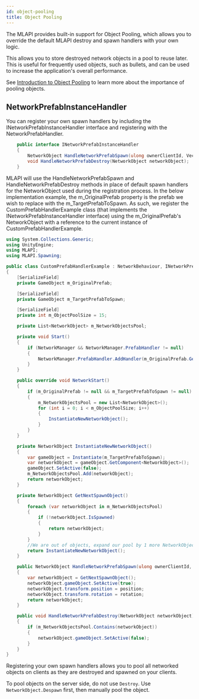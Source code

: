 ```yaml
---
id: object-pooling
title: Object Pooling
---
```


The MLAPI provides built-in support for Object Pooling, which allows you to override the default MLAPI destroy and spawn handlers with your own logic.

This allows you to store destroyed network objects in a pool to reuse later. This is useful for frequently used objects, such as bullets, and can be used to increase the application's overall performance.

See [Introduction to Object Pooling](https://learn.unity.com/tutorial/introduction-to-object-pooling) to learn more about the importance of pooling objects.

## NetworkPrefabInstanceHandler

You can register your own spawn handlers by including the INetworkPrefabInstanceHandler interface and registering with the NetworkPrefabHandler.  
```csharp
    public interface INetworkPrefabInstanceHandler
    {
        NetworkObject HandleNetworkPrefabSpawn(ulong ownerClientId, Vector3 position, Quaternion rotation);
        void HandleNetworkPrefabDestroy(NetworkObject networkObject);
    }
```
MLAPI will use the HandleNetworkPrefabSpawn and HandleNetworkPrefabDestroy methods in place of default spawn handlers for the NetworkObject used during the registration process.  In the below implementation example, the m_OriginalPrefab property is the prefab we wish to replace with the m_TargetPrefabToSpawn.  As such, we register the CustomPrefabHandlerExample class (that implements the INetworkPrefabInstanceHandler interface) using the m_OriginalPrefab's NetworkObject with a reference to the current instance of CustomPrefabHandlerExample.

```csharp
using System.Collections.Generic;
using UnityEngine;
using MLAPI;
using MLAPI.Spawning;

public class CustomPrefabHandlerExample : NetworkBehaviour, INetworkPrefabInstanceHandler
{
    [SerializeField]
    private GameObject m_OriginalPrefab;

    [SerializeField]
    private GameObject m_TargetPrefabToSpawn;

    [SerializeField]
    private int m_ObjectPoolSize = 15;

    private List<NetworkObject> m_NetworkObjectsPool;

    private void Start()
    {
        if (NetworkManager && NetworkManager.PrefabHandler != null)
        {
            NetworkManager.PrefabHandler.AddHandler(m_OriginalPrefab.GetComponent<NetworkObject>(), this);
        }
    }

    public override void NetworkStart()
    {
        if (m_OriginalPrefab != null && m_TargetPrefabToSpawn != null)
        {
            m_NetworkObjectsPool = new List<NetworkObject>();
            for (int i = 0; i < m_ObjectPoolSize; i++)
            {
                InstantiateNewNetworkObject();
            }
        }
    }

    private NetworkObject InstantiateNewNetworkObject()
    {
        var gameObject = Instantiate(m_TargetPrefabToSpawn); 
        var networkObject = gameObject.GetComponent<NetworkObject>();
        gameObject.SetActive(false);
        m_NetworkObjectsPool.Add(networkObject);
        return networkObject;
    }

    private NetworkObject GetNextSpawnObject()
    {
        foreach (var networkObject in m_NetworkObjectsPool)
        {
            if (!networkObject.IsSpawned)
            {
                return networkObject;
            }
        }
        //We are out of objects, expand our pool by 1 more NetworkObject
        return InstantiateNewNetworkObject();
    }

    public NetworkObject HandleNetworkPrefabSpawn(ulong ownerClientId, Vector3 position, Quaternion rotation)
    {
        var networkObject = GetNextSpawnObject();
        networkObject.gameObject.SetActive(true);
        networkObject.transform.position = position;
        networkObject.transform.rotation = rotation;
        return networkObject;
    }

    public void HandleNetworkPrefabDestroy(NetworkObject networkObject)
    {
        if (m_NetworkObjectsPool.Contains(networkObject))
        {
            networkObject.gameObject.SetActive(false);
        }
    }
}
```

Registering your own spawn handlers allows you to pool all networked objects on clients as they are destroyed and spawned on your clients.

To pool objects on the server side, do not use `Destroy`. Use `NetworkObject.Despawn` first, then manually pool the object.
